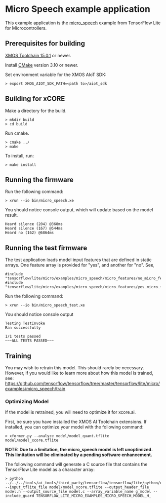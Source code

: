 # Micro Speech example application

This example application is the [micro_speech](https://github.com/tensorflow/tensorflow/tree/master/tensorflow/lite/micro/examples/micro_speech) example from TensorFlow Lite for Microcontrollers.

## Prerequisites for building

[XMOS Toolchain 15.0.1](https://www.xmos.com/software/tools/) or newer.

Install [CMake](https://cmake.org/download/) version 3.10 or newer.

Set environment variable for the XMOS AIoT SDK:

    > export XMOS_AIOT_SDK_PATH=<path to>/aiot_sdk

## Building for xCORE

Make a directory for the build.

    > mkdir build
    > cd build

Run cmake.

    > cmake ../
    > make

To install, run:

    > make install

## Running the firmware

Run the following command:

    > xrun --io bin/micro_speech.xe

You should notice console output, which will update based on the model result.

    Heard silence (204) @368ms
    Heard silence (167) @544ms
    Heard no (162) @6864ms

## Running the test firmware

The test application loads model input features that are defined in static arrays.  One feature array is provided for "yes", and another for "no". See,

    #include "tensorflow/lite/micro/examples/micro_speech/micro_features/no_micro_features_data.h"
    #include "tensorflow/lite/micro/examples/micro_speech/micro_features/yes_micro_features_data.h"

Run the following command:

    > xrun --io bin/micro_speech_test.xe

You should notice console output

    Testing TestInvoke
    Ran successfully

    1/1 tests passed
    ~~~ALL TESTS PASSED~~~

## Training

You may wish to retrain this model.  This should rarely be necessary. However, if you would like to learn more about how this model is trained, see: https://github.com/tensorflow/tensorflow/tree/master/tensorflow/lite/micro/examples/micro_speech/train

### Optimizing Model

If the model is retrained, you will need to optimize it for xcore.ai.

First, be sure you have installed the XMOS AI Toolchain extensions.  If installed, you can optimize your model with the following command:

    > xformer.py --analyze model/model_quant.tflite model/model_xcore.tflite

**NOTE: Due to a limitation, the micro_speech model is left unoptimized.  This limitation will be eliminated by a pending software enhancement.**

The following command will generate a C source file that contains the TensorFlow Lite model as a character array:

    > python ../../../tools/ai_tools/third_party/tensorflow/tensorflow/lite/python/convert_file_to_c_source.py --input_tflite_file model/model_xcore.tflite --output_header_file model.h --output_source_file model.c --array_variable_name g_model --include_guard TENSORFLOW_LITE_MICRO_EXAMPLES_MICRO_SPEECH_MODEL_H_
